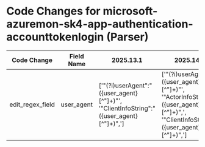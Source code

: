# Code Changes for microsoft-azuremon-sk4-app-authentication-accounttokenlogin (Parser)

| Code Change | Field Name | 2025.13.1 | 2025.14.1 |
|-------------|------------|-----------|------------|
| edit_regex_field | user_agent | ['"(?i)userAgent":"({user_agent}[^"]+)"', '"ClientInfoString":"({user_agent}[^"]+)",'] | ['"(?i)userAgent":"({user_agent}[^"]+)"', '"ActorInfoString":"({user_agent}[^"]+)",', '"ClientInfoString":"({user_agent}[^"]+)",'] |
